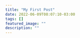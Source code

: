 ```yaml
---
title: "My First Post"
date: 2022-06-09T08:07:10-03:00
tags: []
featured_image: ""
description: ""
---
```

